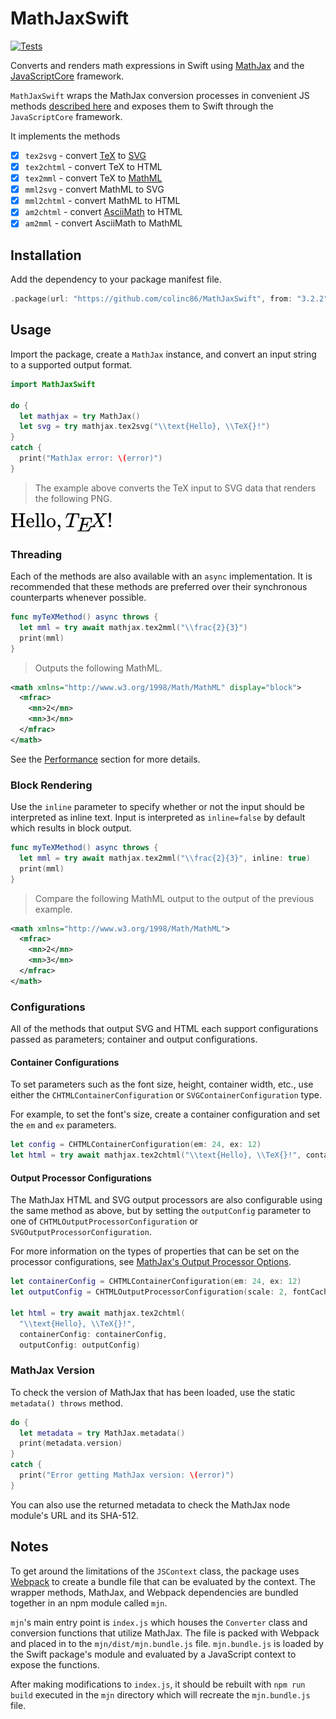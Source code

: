 # MathJaxSwift

[![Tests](https://github.com/colinc86/MathJaxSwift/actions/workflows/swift.yml/badge.svg)](https://github.com/colinc86/MathJaxSwift/actions/workflows/swift.yml)

Converts and renders math expressions in Swift using [MathJax](https://github.com/mathjax/MathJax) and the [JavaScriptCore](https://developer.apple.com/documentation/javascriptcore) framework.

`MathJaxSwift` wraps the MathJax conversion processes in convenient JS methods [described here](https://github.com/mathjax/MathJax-demos-node/tree/master/direct) and exposes them to Swift through the `JavaScriptCore` framework.

It implements the methods

- [x] `tex2svg` - convert [TeX](https://tug.org) to [SVG](https://www.w3.org/Graphics/SVG/)
- [x] `tex2chtml` - convert TeX to HTML
- [x] `tex2mml` - convert TeX to [MathML](https://www.w3.org/TR/MathML/)
- [x] `mml2svg` - convert MathML to SVG
- [x] `mml2chtml` - convert MathML to HTML
- [x] `am2chtml` - convert [AsciiMath](http://asciimath.org) to HTML
- [x] `am2mml` - convert AsciiMath to MathML

## Installation

Add the dependency to your package manifest file.

```swift
.package(url: "https://github.com/colinc86/MathJaxSwift", from: "3.2.2")
```

## Usage

Import the package, create a `MathJax` instance, and convert an input string to a supported output format.

```swift
import MathJaxSwift

do {
  let mathjax = try MathJax()
  let svg = try mathjax.tex2svg("\\text{Hello}, \\TeX{}!")
}
catch {
  print("MathJax error: \(error)")
}
```

> The example above converts the TeX input to SVG data that renders the following PNG.

![Hello, TeX!](/assets/images/hello_tex.png)

### Threading

Each of the methods are also available with an `async` implementation. It is recommended that these methods are preferred over their synchronous counterparts whenever possible.

```swift
func myTeXMethod() async throws {
  let mml = try await mathjax.tex2mml("\\frac{2}{3}")
  print(mml)
}
```

> Outputs the following MathML.

```xml
<math xmlns="http://www.w3.org/1998/Math/MathML" display="block">
  <mfrac>
    <mn>2</mn>
    <mn>3</mn>
  </mfrac>
</math>
```

See the [Performance](https://github.com/colinc86/MathJaxSwift#performance) section for more details.

### Block Rendering

Use the `inline` parameter to specify whether or not the input should be interpreted as inline text. Input is interpreted as `inline=false` by default which results in block output.

```swift
func myTeXMethod() async throws {
  let mml = try await mathjax.tex2mml("\\frac{2}{3}", inline: true)
  print(mml)
}
```

> Compare the following MathML output to the output of the previous example.

```xml
<math xmlns="http://www.w3.org/1998/Math/MathML">
  <mfrac>
    <mn>2</mn>
    <mn>3</mn>
  </mfrac>
</math>
```

### Configurations

All of the methods that output SVG and HTML each support configurations passed as parameters; container and output configurations.

#### Container Configurations

To set parameters such as the font size, height, container width, etc., use either the `CHTMLContainerConfiguration` or `SVGContainerConfiguration` type.

For example, to set the font's size, create a container configuration and set the `em` and `ex` parameters.

```swift
let config = CHTMLContainerConfiguration(em: 24, ex: 12)
let html = try await mathjax.tex2chtml("\\text{Hello}, \\TeX{}!", containerConfig: config)
```

#### Output Processor Configurations

The MathJax HTML and SVG output processors are also configurable using the same method as above, but by setting the `outputConfig` parameter to one of `CHTMLOutputProcessorConfiguration` or `SVGOutputProcessorConfiguration`.

For more information on the types of properties that can be set on the processor configurations, see [MathJax's Output Processor Options](https://docs.mathjax.org/en/latest/options/output/chtml.html).

```swift
let containerConfig = CHTMLContainerConfiguration(em: 24, ex: 12)
let outputConfig = CHTMLOutputProcessorConfiguration(scale: 2, fontCache: .none)

let html = try await mathjax.tex2chtml(
  "\\text{Hello}, \\TeX{}!", 
  containerConfig: containerConfig, 
  outputConfig: outputConfig)
```

### MathJax Version

To check the version of MathJax that has been loaded, use the static `metadata() throws` method.

```swift
do {
  let metadata = try MathJax.metadata()
  print(metadata.version)
}
catch {
  print("Error getting MathJax version: \(error)") 
}
```

You can also use the returned metadata to check the MathJax node module's URL and its SHA-512.

## Notes

To get around the limitations of the `JSContext` class, the package uses [Webpack](https://webpack.js.org) to create a bundle file that can be evaluated by the context. The wrapper methods, MathJax, and Webpack dependencies are bundled together in an npm module called `mjn`. 

`mjn`'s main entry point is `index.js` which houses the `Converter` class and conversion functions that utilize MathJax. The file is packed with Webpack and placed in to the `mjn/dist/mjn.bundle.js` file. `mjn.bundle.js` is loaded by the Swift package's module and evaluated by a JavaScript context to expose the functions.

After making modifications to `index.js`, it should be rebuilt with `npm run build` executed in the `mjn` directory which will recreate the `mjn.bundle.js` file.

